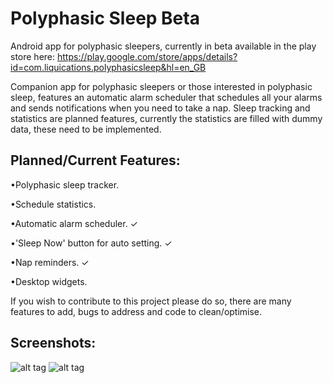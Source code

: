 Polyphasic Sleep Beta
=====================

Android app for polyphasic sleepers, currently in beta available in the play store here:
https://play.google.com/store/apps/details?id=com.liquications.polyphasicsleep&hl=en_GB

Companion app for polyphasic sleepers or those interested in polyphasic sleep, features an automatic alarm
scheduler that schedules all your alarms and sends notifications when you need to take a nap. Sleep tracking 
and statistics are planned features, currently the statistics are filled with dummy data, these need to be implemented.

Planned/Current Features:
-------------------------
•Polyphasic sleep tracker.

•Schedule statistics.

•Automatic alarm scheduler. ✓

•'Sleep Now' button for auto setting. ✓

•Nap reminders. ✓

•Desktop widgets.

If you wish to contribute to this project please do so, there are many features to add, bugs to address and code to clean/optimise.

Screenshots:
------------
![alt tag](https://raw.github.com/mikeyy109/polyphasicsleep/master/screenshots/Screenshot_2014-08-10-11-51-40.png)
![alt tag](https://raw.github.com/mikeyy109/polyphasicsleep/master/screenshots/Screenshot_2014-08-10-11-52-13.png)

